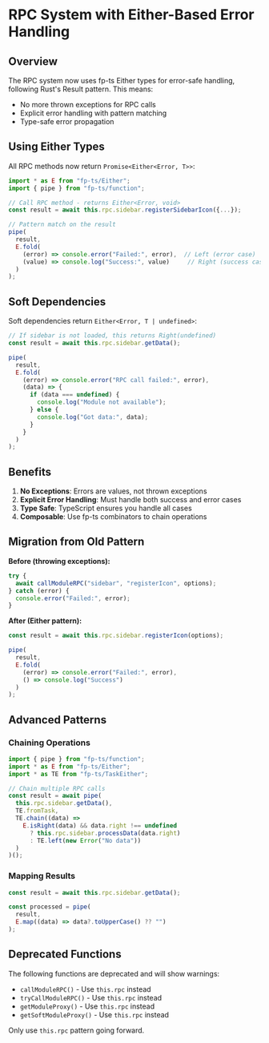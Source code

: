 # RPC System with Either-Based Error Handling

## Overview

The RPC system now uses fp-ts Either types for error-safe handling, following Rust's Result pattern. This means:
- No more thrown exceptions for RPC calls
- Explicit error handling with pattern matching
- Type-safe error propagation

## Using Either Types

All RPC methods now return `Promise<Either<Error, T>>`:

```typescript
import * as E from "fp-ts/Either";
import { pipe } from "fp-ts/function";

// Call RPC method - returns Either<Error, void>
const result = await this.rpc.sidebar.registerSidebarIcon({...});

// Pattern match on the result
pipe(
  result,
  E.fold(
    (error) => console.error("Failed:", error),  // Left (error case)
    (value) => console.log("Success:", value)     // Right (success case)
  )
);
```

## Soft Dependencies

Soft dependencies return `Either<Error, T | undefined>`:

```typescript
// If sidebar is not loaded, this returns Right(undefined)
const result = await this.rpc.sidebar.getData();

pipe(
  result,
  E.fold(
    (error) => console.error("RPC call failed:", error),
    (data) => {
      if (data === undefined) {
        console.log("Module not available");
      } else {
        console.log("Got data:", data);
      }
    }
  )
);
```

## Benefits

1. **No Exceptions**: Errors are values, not thrown exceptions
2. **Explicit Error Handling**: Must handle both success and error cases
3. **Type Safe**: TypeScript ensures you handle all cases
4. **Composable**: Use fp-ts combinators to chain operations

## Migration from Old Pattern

**Before (throwing exceptions):**
```typescript
try {
  await callModuleRPC("sidebar", "registerIcon", options);
} catch (error) {
  console.error("Failed:", error);
}
```

**After (Either pattern):**
```typescript
const result = await this.rpc.sidebar.registerIcon(options);

pipe(
  result,
  E.fold(
    (error) => console.error("Failed:", error),
    () => console.log("Success")
  )
);
```

## Advanced Patterns

### Chaining Operations

```typescript
import { pipe } from "fp-ts/function";
import * as E from "fp-ts/Either";
import * as TE from "fp-ts/TaskEither";

// Chain multiple RPC calls
const result = await pipe(
  this.rpc.sidebar.getData(),
  TE.fromTask,
  TE.chain((data) => 
    E.isRight(data) && data.right !== undefined
      ? this.rpc.sidebar.processData(data.right)
      : TE.left(new Error("No data"))
  )
)();
```

### Mapping Results

```typescript
const result = await this.rpc.sidebar.getData();

const processed = pipe(
  result,
  E.map((data) => data?.toUpperCase() ?? "")
);
```

## Deprecated Functions

The following functions are deprecated and will show warnings:
- `callModuleRPC()` - Use `this.rpc` instead
- `tryCallModuleRPC()` - Use `this.rpc` instead  
- `getModuleProxy()` - Use `this.rpc` instead
- `getSoftModuleProxy()` - Use `this.rpc` instead

Only use `this.rpc` pattern going forward.

